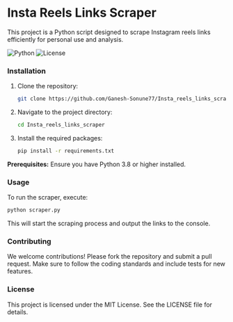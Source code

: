 # Insta Reels Links Scraper
This project is a Python script designed to scrape Instagram reels links efficiently for personal use and analysis.

![Python](https://img.shields.io/badge/Python-3.8%2B-blue)
![License](https://img.shields.io/badge/License-MIT-yellow.svg)

### Installation
1. Clone the repository:
   ```bash
   git clone https://github.com/Ganesh-Sonune77/Insta_reels_links_scraper.git
   ```
2. Navigate to the project directory:
   ```bash
   cd Insta_reels_links_scraper
   ```
3. Install the required packages:
   ```bash
   pip install -r requirements.txt
   ```
**Prerequisites:** Ensure you have Python 3.8 or higher installed.

### Usage
To run the scraper, execute:
```bash
python scraper.py
```
This will start the scraping process and output the links to the console.

### Contributing
We welcome contributions! Please fork the repository and submit a pull request. Make sure to follow the coding standards and include tests for new features.

### License
This project is licensed under the MIT License. See the LICENSE file for details.
